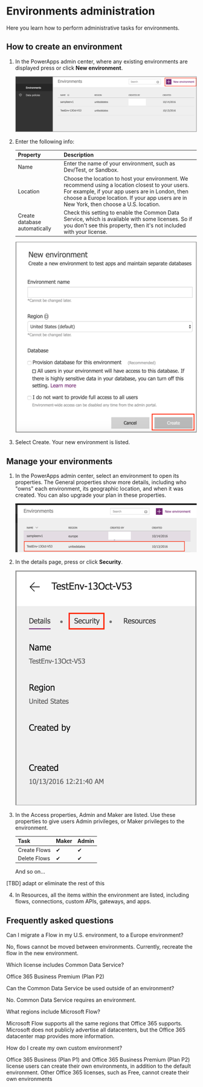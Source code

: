 <properties
	pageTitle="How to administer environments | Microsoft PowerApps"
	description="How to administer environments"
	services=""
	suite="powerapps"
	documentationCenter="na"
	authors="RickSaling"
	manager="anneta"
	editor=""
	tags=""/>

<tags
   ms.service="powerapps"
   ms.devlang="na"
   ms.topic="article"
   ms.tgt_pltfrm="na"
   ms.workload="na"
   ms.date="10/17/2016"
   ms.author="ricksal"/>

# Environments administration
Here you learn how to perform administrative tasks for environments.

## How to create an environment

1.	In the PowerApps admin center,  where any existing environments are displayed press or click **New environment**.

	![](./media/environment-admin/environment-list.png)

2. Enter the following info:

	| Property | Description |
	|------|------------------|
	| Name | Enter the name of your environment, such as Dev/Test, or Sandbox. |
	| Location | Choose the location to host your environment. We recommend using a location closest to your users. For example, if your app users are in London, then choose a Europe location. If your app users are in New York, then choose a U.S. location. |
	| Create database automatically | Check this setting to enable the Common Data Service, which is available with some licenses. So if you don't see this property, then it's not included with your license. |

	![](./media/environment-admin/new-environment.png)

3.	Select Create. Your new environment is listed.

## Manage your environments

1.	In the PowerApps admin center, select an environment to open its properties. The General properties show more details, including who "owns" each environment, its geographic location, and when it was created. You can also upgrade your plan in these properties.

	![](./media/environment-admin/choose-environment.png)

2. In the details page, press or click **Security**.

	![](./media/environment-admin/environment-detail.png)

3.	In the Access properties, Admin and Maker are listed. Use these properties to give users Admin privileges, or Maker privileges to the environment.

	| Task | Maker | Admin |
	|------|--------|-------|
	| Create Flows | ✔ | ✔ |
	| Delete Flows | ✔ | ✔ |

	And so on...

[TBD] adapt or eliminate the rest of this

4. In Resources, all the items within the environment are listed, including flows, connections, custom APIs, gateways, and apps.

## Frequently asked questions
Can I migrate a Flow in my U.S. environment, to a Europe environment?

No, flows cannot be moved between environments. Currently, recreate the flow in the new environment.

Which license includes Common Data Service?

Office 365 Business Premium (Plan P2)

Can the Common Data Service be used outside of an environment?

No. Common Data Service requires an environment.

What regions include Microsoft Flow?

Microsoft Flow supports all the same regions that Office 365 supports. Microsoft does not publicly advertise all datacenters, but the Office 365 datacenter map provides more information.

How do I create my own custom environment?

Office 365 Business (Plan P1) and Office 365 Business Premium (Plan P2) license users can create their own environments, in addition to the default environment. Other Office 365 licenses, such as Free, cannot create their own environments

